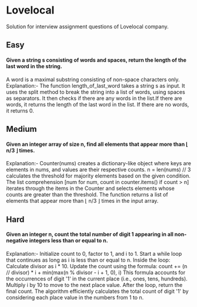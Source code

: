 # Lovelocal
Solution for interview assignment questions of Lovelocal company.
## Easy
#### Given a string s consisting of words and spaces, return the length of the last word in the string.
A word is a maximal 
substring consisting of non-space characters only.
Explanation:-
The function length_of_last_word takes a string s as input.
It uses the split method to break the string into a list of words, using spaces as separators.
It then checks if there are any words in the list.If there are words, it returns the length of the last word in the list.
If there are no words, it returns 0.

## Medium
#### Given an integer array of size n, find all elements that appear more than ⌊ n/3 ⌋ times.
Explanation:-
Counter(nums) creates a dictionary-like object where keys are elements in nums, and values are their respective counts.
n = len(nums) // 3 calculates the threshold for majority elements based on the given condition.
The list comprehension [num for num, count in counter.items() if count > n] iterates through the items in the Counter and selects elements whose counts are greater than the threshold.
The function returns a list of elements that appear more than ⌊ n/3 ⌋ times in the input array.

## Hard
#### Given an integer n, count the total number of digit 1 appearing in all non-negative integers less than or equal to n.
Explanation:-
Initialize count to 0, factor to 1, and i to 1.
Start a while loop that continues as long as i is less than or equal to n.
Inside the loop:
Calculate divisor as i * 10.
Update the count using the formula:
count += (n // divisor) * i + min(max(n % divisor - i + 1, 0), i)
This formula accounts for the occurrences of digit '1' in the current place (i.e., ones, tens, hundreds).
Multiply i by 10 to move to the next place value.
After the loop, return the final count.
The algorithm efficiently calculates the total count of digit '1' by considering each place value in the numbers from 1 to n.
